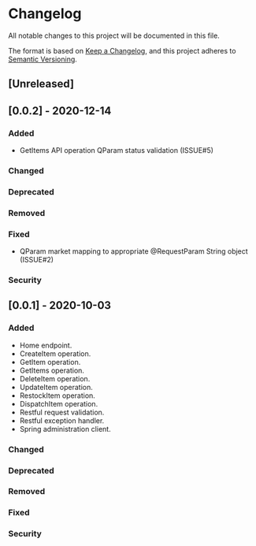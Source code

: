 # Changelog
All notable changes to this project will be documented in this file.

The format is based on [Keep a Changelog](https://keepachangelog.com/en/1.0.0/),
and this project adheres to [Semantic Versioning](https://semver.org/spec/v2.0.0.html).

## [Unreleased]

## [0.0.2] - 2020-12-14
### Added
* GetItems API operation QParam status validation (ISSUE#5)
### Changed
### Deprecated
### Removed
### Fixed
* QParam market mapping to appropriate @RequestParam String object (ISSUE#2)
### Security

## [0.0.1] - 2020-10-03
### Added
* Home endpoint.
* CreateItem operation.
* GetItem operation.
* GetItems operation.
* DeleteItem operation.
* UpdateItem operation.
* RestockItem operation.
* DispatchItem operation.
* Restful request validation.
* Restful exception handler.
* Spring administration client.
### Changed
### Deprecated
### Removed
### Fixed
### Security
